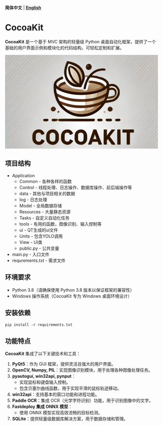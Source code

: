 **简体中文** | **[English](README-en.md)**

# CocoaKit

**CocoaKit** 是一个基于 MVC 架构的轻量级 Python 桌面自动化框架，提供了一个基础的用户界面示例和模块化的代码结构，可轻松定制和扩展。

![CocoaKit Logo](logo.png)

## 项目结构

- Application
    - Common - 各种各样的函数
    - Control - 线程处理、日志操作、数据库操作、前后端操作等
    - data - 其他与项目相关的数据
    - log - 日志处理
    - Model - 全局数据存储
    - Resources - 大量静态资源
    - Tasks - 自定义自动化任务
    - tools - 有用的函数，图像识别、输入控制等
    - ui - QT生成的ui文件
    - Units - 包含YOLO调用
    - View - UI类
    - public.py - 公共变量
- main.py - 入口文件
- requrements.txt - 需求文件

## 环境要求

- Python 3.8（请确保使用 Python 3.8 版本以保证框架的兼容性）
- Windows 操作系统（CocoaKit 专为 Windows 桌面环境设计）

## 安装依赖

```
pip install -r requirements.txt
```

## 功能特点

**CocoaKit** 集成了以下关键技术和工具：

1. **PyQt5**：作为 GUI 框架，提供灵活且强大的用户界面。
2. **OpenCV, Numpy, PIL**：实现图像识别模块，用于处理各种图像处理任务。
3. **pyautogui, win32api, pynput**：
    - 实现鼠标和键盘输入控制。
    - 包含贝塞尔曲线函数，用于实现平滑的鼠标轨迹移动。
4. **win32api**：支持基本的窗口功能和进程功能。
5. **Paddle OCR**：集成 OCR（光学字符识别）功能，用于识别图像中的文字。
6. **Fastdeploy 集成 ONNX 模型**：
    - 使用 ONNX 模型实现高效流畅的目标检测。
7. **SQLite**：提供轻量级数据库解决方案，用于数据存储和管理。

